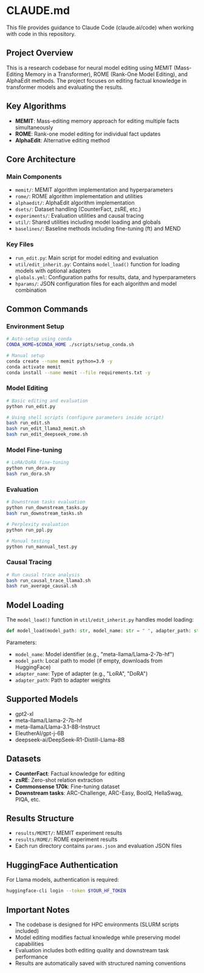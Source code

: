 # CLAUDE.md

This file provides guidance to Claude Code (claude.ai/code) when working with code in this repository.

## Project Overview

This is a research codebase for neural model editing using MEMIT (Mass-Editing Memory in a Transformer), ROME (Rank-One Model Editing), and AlphaEdit methods. The project focuses on editing factual knowledge in transformer models and evaluating the results.

## Key Algorithms

- **MEMIT**: Mass-editing memory approach for editing multiple facts simultaneously
- **ROME**: Rank-one model editing for individual fact updates
- **AlphaEdit**: Alternative editing method

## Core Architecture

### Main Components

- `memit/`: MEMIT algorithm implementation and hyperparameters
- `rome/`: ROME algorithm implementation and utilities
- `alphaedit/`: AlphaEdit algorithm implementation
- `dsets/`: Dataset handling (CounterFact, zsRE, etc.)
- `experiments/`: Evaluation utilities and causal tracing
- `util/`: Shared utilities including model loading and globals
- `baselines/`: Baseline methods including fine-tuning (ft) and MEND

### Key Files

- `run_edit.py`: Main script for model editing and evaluation
- `util/edit_inherit.py`: Contains `model_load()` function for loading models with optional adapters
- `globals.yml`: Configuration paths for results, data, and hyperparameters
- `hparams/`: JSON configuration files for each algorithm and model combination

## Common Commands

### Environment Setup
```bash
# Auto-setup using conda
CONDA_HOME=$CONDA_HOME ./scripts/setup_conda.sh

# Manual setup
conda create --name memit python=3.9 -y
conda activate memit
conda install --name memit --file requirements.txt -y
```

### Model Editing
```bash
# Basic editing and evaluation
python run_edit.py

# Using shell scripts (configure parameters inside script)
bash run_edit.sh
bash run_edit_llama3_memit.sh
bash run_edit_deepseek_rome.sh
```

### Model Fine-tuning
```bash
# LoRA/DoRA fine-tuning
python run_dora.py
bash run_dora.sh
```

### Evaluation
```bash
# Downstream tasks evaluation
python run_downstream_tasks.py
bash run_downstream_tasks.sh

# Perplexity evaluation
python run_ppl.py

# Manual testing
python run_mannual_test.py
```

### Causal Tracing
```bash
# Run causal trace analysis
bash run_causal_trace_llama3.sh
bash run_average_causal.sh
```

## Model Loading

The `model_load()` function in `util/edit_inherit.py` handles model loading:
```python
def model_load(model_path: str, model_name: str = " ", adapter_path: str = " ", adapter_name: str = " ")
```

Parameters:
- `model_name`: Model identifier (e.g., "meta-llama/Llama-2-7b-hf")
- `model_path`: Local path to model (if empty, downloads from HuggingFace)
- `adapter_name`: Type of adapter (e.g., "LoRA", "DoRA")
- `adapter_path`: Path to adapter weights

## Supported Models

- gpt2-xl
- meta-llama/Llama-2-7b-hf
- meta-llama/Llama-3.1-8B-Instruct
- EleutherAI/gpt-j-6B
- deepseek-ai/DeepSeek-R1-Distill-Llama-8B

## Datasets

- **CounterFact**: Factual knowledge for editing
- **zsRE**: Zero-shot relation extraction
- **Commonsense 170k**: Fine-tuning dataset
- **Downstream tasks**: ARC-Challenge, ARC-Easy, BoolQ, HellaSwag, PIQA, etc.

## Results Structure

- `results/MEMIT/`: MEMIT experiment results
- `results/ROME/`: ROME experiment results
- Each run directory contains `params.json` and evaluation JSON files

## HuggingFace Authentication

For Llama models, authentication is required:
```bash
huggingface-cli login --token $YOUR_HF_TOKEN
```

## Important Notes

- The codebase is designed for HPC environments (SLURM scripts included)
- Model editing modifies factual knowledge while preserving model capabilities
- Evaluation includes both editing quality and downstream task performance
- Results are automatically saved with structured naming conventions